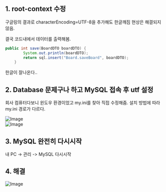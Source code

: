 ## 1. root-context 수정
구글링의 결과로 characterEncoding=UTF-8을 추가해도 한글깨짐 현상은 해결되지 않음.

결국 코드내에서 데이터를 출력해봄.
``` java
public int save(BoardDTO boardDTO) {
        System.out.println(boardDTO);
        return sql.insert("Board.saveBoard", boardDTO);
    }
```
한글이 잘나온다..

## 2. Database 문제구나 하고 MySQL 접속 후 utf 설정
회사 컴퓨터다보니 윈도우 환경이었고 my.ini를 찾아 직접 수정해줌.
설치 방법에 따라 my.ini 경로가 다르다.

![Image](https://github.com/user-attachments/assets/8bce1629-60ef-4a5f-aef6-bf2a08a0c841)<br>
![Image](https://github.com/user-attachments/assets/6adde751-dad2-48b2-8bd1-883e97464ec4)

## 3. MySQL 완전히 다시시작
내 PC -> 관리 -> MySQL 다시시작


## 4. 해결
![Image](https://github.com/user-attachments/assets/caedff87-d4ed-4736-b164-8d3342127648)
